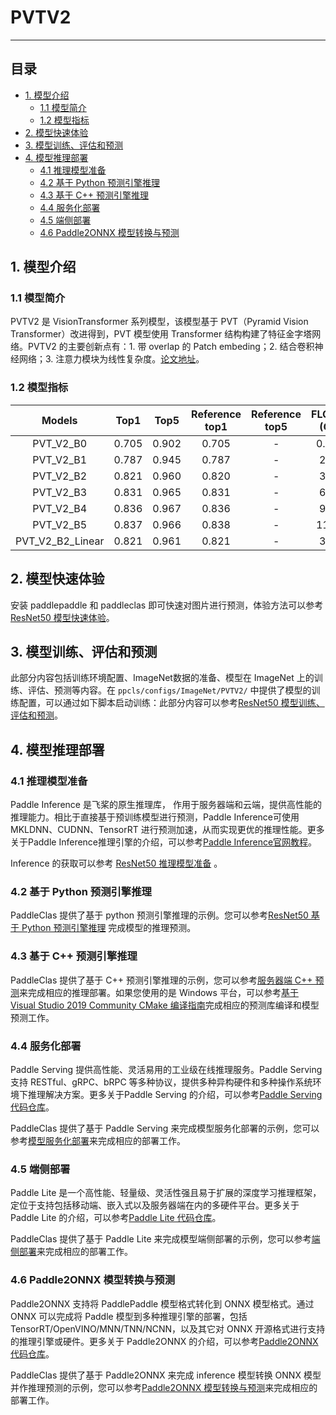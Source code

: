 # PVTV2
-----

## 目录

- [1. 模型介绍](#1)
    - [1.1 模型简介](#1.1)
    - [1.2 模型指标](#1.2)
- [2. 模型快速体验](#2)
- [3. 模型训练、评估和预测](#3)
- [4. 模型推理部署](#4)
  - [4.1 推理模型准备](#4.1)
  - [4.2 基于 Python 预测引擎推理](#4.2)
  - [4.3 基于 C++ 预测引擎推理](#4.3)
  - [4.4 服务化部署](#4.4)
  - [4.5 端侧部署](#4.5)
  - [4.6 Paddle2ONNX 模型转换与预测](#4.6)

<a name='1'></a>

## 1. 模型介绍

<a name='1.1'></a>

### 1.1 模型简介

PVTV2 是 VisionTransformer 系列模型，该模型基于 PVT（Pyramid Vision Transformer）改进得到，PVT 模型使用 Transformer 结构构建了特征金字塔网络。PVTV2 的主要创新点有：1. 带 overlap 的 Patch embeding；2. 结合卷积神经网络；3. 注意力模块为线性复杂度。[论文地址](https://arxiv.org/pdf/2106.13797.pdf)。

<a name='1.2'></a>

### 1.2 模型指标

| Models           | Top1 | Top5 | Reference<br>top1 | Reference<br>top5 | FLOPS<br>(G) | Params<br>(M) |
|:--:|:--:|:--:|:--:|:--:|:--:|:--:|
| PVT_V2_B0 | 0.705 | 0.902 | 0.705 | - | 0.53 | 3.7 |
| PVT_V2_B1 | 0.787 | 0.945 | 0.787 | - | 2.0 | 14.0 |
| PVT_V2_B2 | 0.821 | 0.960 | 0.820 | - | 3.9 | 25.4 |
| PVT_V2_B3 | 0.831 | 0.965 | 0.831 | - | 6.7 | 45.2 |
| PVT_V2_B4 | 0.836 | 0.967 | 0.836 | - | 9.8 | 62.6 |
| PVT_V2_B5 | 0.837 | 0.966 | 0.838 | - | 11.4 | 82.0 |
| PVT_V2_B2_Linear | 0.821 | 0.961 | 0.821 | - | 3.8 | 22.6 |

<a name="2"></a>  

## 2. 模型快速体验

安装 paddlepaddle 和 paddleclas 即可快速对图片进行预测，体验方法可以参考[ResNet50 模型快速体验](./ResNet.md#2)。

<a name="3"></a>

## 3. 模型训练、评估和预测

此部分内容包括训练环境配置、ImageNet数据的准备、模型在 ImageNet 上的训练、评估、预测等内容。在 `ppcls/configs/ImageNet/PVTV2/` 中提供了模型的训练配置，可以通过如下脚本启动训练：此部分内容可以参考[ResNet50 模型训练、评估和预测](./ResNet.md#3)。

<a name="4"></a>

## 4. 模型推理部署

<a name="4.1"></a>

### 4.1 推理模型准备

Paddle Inference 是飞桨的原生推理库， 作用于服务器端和云端，提供高性能的推理能力。相比于直接基于预训练模型进行预测，Paddle Inference可使用 MKLDNN、CUDNN、TensorRT 进行预测加速，从而实现更优的推理性能。更多关于Paddle Inference推理引擎的介绍，可以参考[Paddle Inference官网教程](https://www.paddlepaddle.org.cn/documentation/docs/zh/guides/infer/inference/inference_cn.html)。

Inference 的获取可以参考 [ResNet50 推理模型准备](./ResNet.md#4.1) 。

<a name="4.2"></a>

### 4.2 基于 Python 预测引擎推理

PaddleClas 提供了基于 python 预测引擎推理的示例。您可以参考[ResNet50 基于 Python 预测引擎推理](./ResNet.md#4.2) 完成模型的推理预测。

<a name="4.3"></a>

### 4.3 基于 C++ 预测引擎推理

PaddleClas 提供了基于 C++ 预测引擎推理的示例，您可以参考[服务器端 C++ 预测](../../deployment/image_classification/cpp/linux.md)来完成相应的推理部署。如果您使用的是 Windows 平台，可以参考[基于 Visual Studio 2019 Community CMake 编译指南](../../deployment/image_classification/cpp/windows.md)完成相应的预测库编译和模型预测工作。

<a name="4.4"></a>

### 4.4 服务化部署

Paddle Serving 提供高性能、灵活易用的工业级在线推理服务。Paddle Serving 支持 RESTful、gRPC、bRPC 等多种协议，提供多种异构硬件和多种操作系统环境下推理解决方案。更多关于Paddle Serving 的介绍，可以参考[Paddle Serving 代码仓库](https://github.com/PaddlePaddle/Serving)。

PaddleClas 提供了基于 Paddle Serving 来完成模型服务化部署的示例，您可以参考[模型服务化部署](../../deployment/image_classification/paddle_serving.md)来完成相应的部署工作。

<a name="4.5"></a>

### 4.5 端侧部署

Paddle Lite 是一个高性能、轻量级、灵活性强且易于扩展的深度学习推理框架，定位于支持包括移动端、嵌入式以及服务器端在内的多硬件平台。更多关于 Paddle Lite 的介绍，可以参考[Paddle Lite 代码仓库](https://github.com/PaddlePaddle/Paddle-Lite)。

PaddleClas 提供了基于 Paddle Lite 来完成模型端侧部署的示例，您可以参考[端侧部署](../../deployment/image_classification/paddle_lite.md)来完成相应的部署工作。

<a name="4.6"></a>

### 4.6 Paddle2ONNX 模型转换与预测

Paddle2ONNX 支持将 PaddlePaddle 模型格式转化到 ONNX 模型格式。通过 ONNX 可以完成将 Paddle 模型到多种推理引擎的部署，包括TensorRT/OpenVINO/MNN/TNN/NCNN，以及其它对 ONNX 开源格式进行支持的推理引擎或硬件。更多关于 Paddle2ONNX 的介绍，可以参考[Paddle2ONNX 代码仓库](https://github.com/PaddlePaddle/Paddle2ONNX)。

PaddleClas 提供了基于 Paddle2ONNX 来完成 inference 模型转换 ONNX 模型并作推理预测的示例，您可以参考[Paddle2ONNX 模型转换与预测](../../deployment/image_classification/paddle2onnx.md)来完成相应的部署工作。
